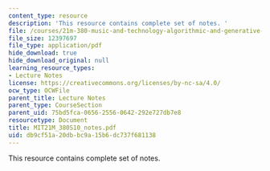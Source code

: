 ```yaml
---
content_type: resource
description: 'This resource contains complete set of notes. '
file: /courses/21m-380-music-and-technology-algorithmic-and-generative-music-spring-2010/db9cf51a20dbbc9a15b6dc737f681138_MIT21M_380S10_notes.pdf
file_size: 12397697
file_type: application/pdf
hide_download: true
hide_download_original: null
learning_resource_types:
- Lecture Notes
license: https://creativecommons.org/licenses/by-nc-sa/4.0/
ocw_type: OCWFile
parent_title: Lecture Notes
parent_type: CourseSection
parent_uid: 75bd5fca-0656-2556-0642-292e727db7e8
resourcetype: Document
title: MIT21M_380S10_notes.pdf
uid: db9cf51a-20db-bc9a-15b6-dc737f681138
---
```

This resource contains complete set of notes. 